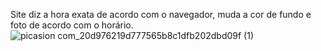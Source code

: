 Site diz a hora exata de acordo com o navegador, muda a cor de fundo e foto de acordo com o horário.
![picasion com_20d976219d777565b8c1dfb202dbd09f (1)](https://user-images.githubusercontent.com/90011243/162642701-2244b540-85ef-428f-8696-3dd6faabbf38.gif)
